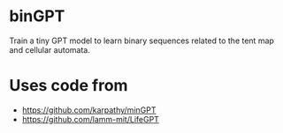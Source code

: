 # binGPT
Train a tiny GPT model to learn binary sequences related to the tent map and cellular automata. 


# Uses code from 
* https://github.com/karpathy/minGPT
* https://github.com/lamm-mit/LifeGPT

